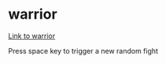 # warrior
[Link to warrior](https://laspargus.github.io/warriorconsole/)


Press space key to trigger a new random fight
